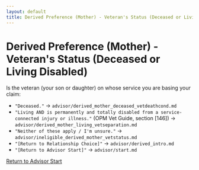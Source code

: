 ```yaml
---
layout: default
title: Derived Preference (Mother) - Veteran's Status (Deceased or Living Disabled)
---
```


# Derived Preference (Mother) - Veteran's Status (Deceased or Living Disabled)

Is the veteran (your son or daughter) on whose service you are basing your claim:

* `"Deceased."` -> `advisor/derived_mother_deceased_vetdeathcond.md`
* `"Living AND is permanently and totally disabled from a service-connected injury or illness."` (OPM Vet Guide, section [146]) -> `advisor/derived_mother_living_vetseparation.md`
* `"Neither of these apply / I'm unsure."` -> `advisor/ineligible_derived_mother_vetstatus.md`
* `"[Return to Relationship Choice]"` -> `advisor/derived_intro.md`
* `"[Return to Advisor Start]"` -> `advisor/start.md`

[Return to Advisor Start](./start.md)
